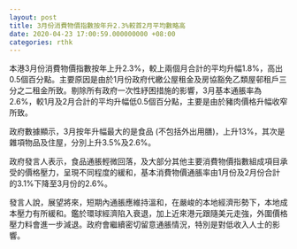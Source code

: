 ```yaml
---
layout: post
title: 3月份消費物價指數按年升2.3%較首2月平均數略高
date: 2020-04-23 17:00:59.000000000 +08:00
categories: rthk
---
```


本港3月份消費物價指數按年上升2.3%，較上兩個月合計的平均升幅1.8%，高出0.5個百分點。主要原因是由於1月份政府代繳公屋租金及房協豁免乙類屋邨租戶三分之二租金所致。剔除所有政府一次性紓困措施的影響，3月基本通脹率為2.6%，較1月及2月合計的平均升幅低0.5個百分點，主要是由於豬肉價格升幅收窄所致。

政府數據顯示，3月按年升幅最大的是食品 (不包括外出用膳)，上升13%，其次是雜項物品及住屋，分別上升3.5%及2.6%。

政府發言人表示，食品通脹輕微回落，及大部分其他主要消費物價指數組成項目承受的價格壓力，呈現不同程度的緩和，基本消費物價通脹率由1月份及2月份合計的3.1%下降至3月份的2.6%。

發言人說，展望將來，短期內通脹應維持溫和，在嚴峻的本地經濟形勢下，本地成本壓力有所緩和。鑑於環球經濟陷入衰退，加上近來港元跟隨美元走強，外圍價格壓力料會進一步減退。政府會繼續密切留意通脹情況，特別是對低收入人士的影響。
